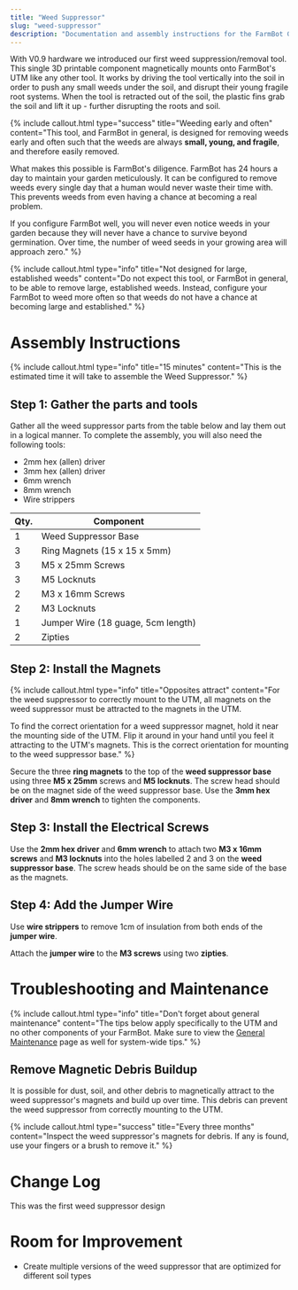 ```yaml
---
title: "Weed Suppressor"
slug: "weed-suppressor"
description: "Documentation and assembly instructions for the FarmBot Genesis Weed Suppressor"
---
```


With V0.9 hardware we introduced our first weed suppression/removal tool. This single 3D printable component magnetically mounts onto FarmBot's UTM like any other tool. It works by driving the tool vertically into the soil in order to push any small weeds under the soil, and disrupt their young fragile root systems. When the tool is retracted out of the soil, the plastic fins grab the soil and lift it up - further disrupting the roots and soil.

{%
include callout.html
type="success"
title="Weeding early and often"
content="This tool, and FarmBot in general, is designed for removing weeds early and often such that the weeds are always **small, young, and fragile**, and therefore easily removed.

What makes this possible is FarmBot's diligence. FarmBot has 24 hours a day to maintain your garden meticulously. It can be configured to remove weeds every single day that a human would never waste their time with. This prevents weeds from even having a chance at becoming a real problem.

If you configure FarmBot well, you will never even notice weeds in your garden because they will never have a chance to survive beyond germination. Over time, the number of weed seeds in your growing area will approach zero."
%}



{%
include callout.html
type="info"
title="Not designed for large, established weeds"
content="Do not expect this tool, or FarmBot in general, to be able to remove large, established weeds. Instead, configure your FarmBot to weed more often so that weeds do not have a chance at becoming large and established."
%}






# Assembly Instructions



{%
include callout.html
type="info"
title="15 minutes"
content="This is the estimated time it will take to assemble the Weed Suppressor."
%}

## Step 1: Gather the parts and tools
Gather all the weed suppressor parts from the table below and lay them out in a logical manner. To complete the assembly, you will also need the following tools:
* 2mm hex (allen) driver
* 3mm hex (allen) driver
* 6mm wrench
* 8mm wrench
* Wire strippers

|Qty.                          |Component                     |
|------------------------------|------------------------------|
|1                             |Weed Suppressor Base
|3                             |Ring Magnets (15 x 15 x 5mm)
|3                             |M5 x 25mm Screws
|3                             |M5 Locknuts
|2                             |M3 x 16mm Screws
|2                             |M3 Locknuts
|1                             |Jumper Wire (18 guage, 5cm length)
|2                             |Zipties

## Step 2: Install the Magnets

{%
include callout.html
type="info"
title="Opposites attract"
content="For the weed suppressor to correctly mount to the UTM, all magnets on the weed suppressor must be attracted to the magnets in the UTM.

To find the correct orientation for a weed suppressor magnet, hold it near the mounting side of the UTM. Flip it around in your hand until you feel it attracting to the UTM's magnets. This is the correct orientation for mounting to the weed suppressor base."
%}

Secure the three **ring magnets** to the top of the **weed suppressor base** using three **M5 x 25mm** screws and **M5 locknuts**. The screw head should be on the magnet side of the weed suppressor base. Use the **3mm hex driver** and **8mm wrench** to tighten the components.


## Step 3: Install the Electrical Screws
Use the **2mm hex driver** and **6mm wrench** to attach two **M3 x 16mm screws** and **M3 locknuts** into the holes labelled 2 and 3 on the **weed suppressor base**. The screw heads should be on the same side of the base as the magnets.


## Step 4: Add the Jumper Wire
Use **wire strippers** to remove 1cm of insulation from both ends of the **jumper wire**.


Attach the **jumper wire** to the **M3 screws** using two **zipties**.




# Troubleshooting and Maintenance



{%
include callout.html
type="info"
title="Don't forget about general maintenance"
content="The tips below apply specifically to the UTM and no other components of your FarmBot. Make sure to view the [General Maintenance](maintenance-guide.md) page as well for system-wide tips."
%}

## Remove Magnetic Debris Buildup
It is possible for dust, soil, and other debris to magnetically attract to the weed suppressor's magnets and build up over time. This debris can prevent the weed suppressor from correctly mounting to the UTM.

{%
include callout.html
type="success"
title="Every three months"
content="Inspect the weed suppressor's magnets for debris. If any is found, use your fingers or a brush to remove it."
%}



# Change Log

This was the first weed suppressor design

# Room for Improvement

* Create multiple versions of the weed suppressor that are optimized for different soil types
